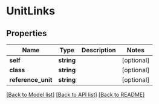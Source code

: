 # UnitLinks

## Properties
Name | Type | Description | Notes
------------ | ------------- | ------------- | -------------
**self** | **string** |  | [optional] 
**class** | **string** |  | [optional] 
**reference_unit** | **string** |  | [optional] 

[[Back to Model list]](../README.md#documentation-for-models) [[Back to API list]](../README.md#documentation-for-api-endpoints) [[Back to README]](../README.md)


